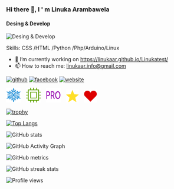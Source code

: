 ### Hi there 👋, I ' m Linuka Arambawela
#### Desing & Develop
![Desing & Develop](https://scontent.fcmb4-2.fna.fbcdn.net/v/t39.30808-6/259939866_1773923722997558_98254505504001492_n.jpg?_nc_cat=108&ccb=1-5&_nc_sid=730e14&_nc_ohc=4liMh1cP98MAX_2-vA-&tn=gbN-d8SVqa7W16DK&_nc_ht=scontent.fcmb4-2.fna&oh=a5ab3b1d0153bf56ca41bc99a564db30&oe=619F7A2D)


Skills: CSS /HTML /Python /Php/Arduino/Linux 

- 🔭 I’m currently working on  https://linukaar.github.io/Linukatest/ 
- 📫 How to reach me: linukaar.info@gmail.com 


[<img src='https://cdn.jsdelivr.net/npm/simple-icons@3.0.1/icons/github.svg' alt='github' height='40'>](https://github.com/LinukaAr)  [<img src='https://cdn.jsdelivr.net/npm/simple-icons@3.0.1/icons/facebook.svg' alt='facebook' height='40'>](https://www.facebook.com/profile.php?id=100011398414568)  [<img src='https://cdn.jsdelivr.net/npm/simple-icons@3.0.1/icons/icloud.svg' alt='website' height='40'>]( https://linukaar.github.io/Linukatest/)  

<a href='https://archiveprogram.github.com/'><img src='https://raw.githubusercontent.com/acervenky/animated-github-badges/master/assets/acbadge.gif' width='40' height='40'></a> <a href='https://docs.github.com/en/developers'><img src='https://raw.githubusercontent.com/acervenky/animated-github-badges/master/assets/devbadge.gif' width='40' height='40'></a> <a href='https://github.com/pricing'><img src='https://raw.githubusercontent.com/acervenky/animated-github-badges/master/assets/pro.gif' width='40' height='40'></a> <a href='https://stars.github.com/'><img src='https://raw.githubusercontent.com/acervenky/animated-github-badges/master/assets/starbadge.gif' width='35' height='35'></a> <a href='https://docs.github.com/en/github/supporting-the-open-source-community-with-github-sponsors'><img src='https://raw.githubusercontent.com/acervenky/animated-github-badges/master/assets/sponsorbadge.gif' width='35' height='35'></a> 

[![trophy](https://github-profile-trophy.vercel.app/?username=LinukaAr)](https://github.com/ryo-ma/github-profile-trophy)

[![Top Langs](https://github-readme-stats.vercel.app/api/top-langs/?username=LinukaAr)](https://github.com/anuraghazra/github-readme-stats)

![GitHub stats](https://github-readme-stats.vercel.app/api?username=LinukaAr&show_icons=true&count_private=true)  

![GitHub Activity Graph](https://activity-graph.herokuapp.com/graph?username=LinukaAr)  

![GitHub metrics](https://metrics.lecoq.io/LinukaAr)  

![GitHub streak stats](https://github-readme-streak-stats.herokuapp.com/?user=LinukaAr)  

![Profile views](https://gpvc.arturio.dev/LinukaAr)  
